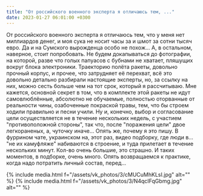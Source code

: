 ```yaml
---
title: "От российского военного эксперта я отличаюсь тем, ..."
date: 2023-01-27 06:01:00 +0300
---
```


От российского военного эксперта я отличаюсь тем, что у меня нет миллиардов денег, и моя сука не носит часы за и шмот за сотни тысяч евро. Да и на Сумского вырожденца особо не похож... А, в остальном, наверное, стоит попробовать.
Не будем докапываться до фотографии, на которой, разве что голых папуасов с бубнами не хватает, пляшущих вокруг блока электроники.
Траекторию полёта ракеты, довольно прочный корпус, и прочее, что затрудняет её перехват, всё это довольно детально разбирали настоящие эксперты, но, за ссылку на них, можно сесть больше чем на тот срок, который я рассчитываю.
Мне кажется, основной секрет в том, что в комплекте этой ракеты не идут самовлюблённые, абсолютно не обучаемые, полностью оторванные от реальности чины, озабоченные покраской травы, тем, что бы строем ходили правильно и песни учили. Ну и, конечно, выбор и согласование цели осуществляется не в течение нескольких недель, с участием "противоположной стороны", так что, после "поражения цели" двое легкораненых, а, чуточку иначе...
Опять же, почему я это пишу. В фуррином чате, украинском на, этот раз, видео подборку, где люди в... "не их камуфляже" набиваются в строение, и туда прилетает в течение нескольких минут. Кол-во очень большие, это страшно. И таких моментов, в подборке, очень много.
Опять возвращаемся к практике, когда надо потратить личный состав, перед...


{% include media.html f="/assets/vk_photos/3/cMUCuMhKLsI.jpg" alt="" %}
{% include media.html f="/assets/vk_photos/3/N4qcIFqGbmg.jpg" alt="" %}

